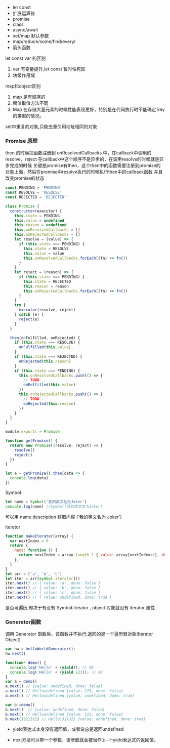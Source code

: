 + let const 
+ 扩展运算符 
+ promise 
+ class 
+ async/await  
+ set/map 默认参数  
+ map/reduce/some/find/every/
+ 箭头函数

let const var 的区别
1. var 有变量提升,let const 暂时性死区
2. 块级作用域

map和object区别
1. map 是有顺序的
2. 赋值取值方法不同
3. Map 在存储大量元素的时候性能表现更好，特别是在代码执行时不能确定 key 的类型的情况。

set中重复的对象,只能去重引用地址相同的对象

### Promise 原理

then 的时候把函数注册到 onResolvedCallbacks 中，在callback中调用的resolve，reject
在callback中这个顺序不是异步的，在调用resolve的时候就是异步完成的时候
关键是promise有then，这个then中的函数需要注册到promise的对象上面，然后在promise中resolve执行的时候执行then中的callback函数
并且改变promise的状态

```js
const PENDING = 'PENDING'
const RESOLVE = 'RESOLVE'
const REJECTED = 'REJECTED'

class Promise {
  constructor(executor) {
    this.state = PENDING
    this.value = undefined
    this.reason = undefined
    this.onResolvedCallbacks = []
    this.onRejectedCallbacks = []
    let resolve = (value) => {
      if (this.state === PENDING) {
        this.state = RESOLVE
        this.value = value
        this.onResolvedCallbacks.forEach((fn) => fn())
      }
    }
    let reject = (reason) => {
      if (this.state === PENDING) {
        this.state = REJECTED
        this.reason = reason
        this.onRejectedCallbacks.forEach((fn) => fn())
      }
    }
    try {
      executor(resolve, reject)
    } catch (e) {
      reject(e)
    }
  }

  then(onFulfilled, onRejected) {
    if (this.state === RESOLVE) {
      onFulfilled(this.value)
    }
    if (this.state === REJECTED) {
      onRejected(this.reason)
    }
    if (this.state === PENDING) {
      this.onResolvedCallbacks.push(() => {
        // TODO...
        onFulfilled(this.value)
      })
      this.onRejectedCallbacks.push(() => {
        // TODO...
        onRejected(this.reason)
      })
    }
  }
}

module.exports = Promise

function getPromise() {
  return new Promise((resolve, reject) => {
    resolve()
    reject()
  })
}

let a = getPromise().then(data => {
  console.log(data)
})
```

Symbol

```js
let name = Symbol('我的英文名为Joker')
console.log(name) //Symbol(我的英文名为Joker)
```

可以用 name.description 获取内容 ('我的英文名为 Joker')

iterator

```js
function makeIterator(array) {
  var nextIndex = 0
  return {
    next: function () {
      return nextIndex < array.length ? { value: array[nextIndex++], done: false } : { value: undefined, done: true }
    },
  }
}
let arr = ['a', 'b', 'c']
let iter = arr[Symbol.iterator]()
iter.next() // { value: 'a', done: false }
iter.next() // { value: 'b', done: false }
iter.next() // { value: 'c', done: false }
iter.next() // { value: undefined, done: true }
```

是否可遍历,却决于有没有 Symbol.itreator , object 对象就没有 iterator 属性


### Generator函数

调用 Generator 函数后，该函数并不执行,返回的是一个遍历器对象(Iterator Object)

```js
var hw = helloWorldGenerator();
hw.next()

function* demo() {
  console.log('Hello' + (yield)); // OK
  console.log('Hello' + (yield 123)); // OK
}
var a = demo()
a.next() // {value: undefined, done: false}
a.next() // Helloundefined {value: 123, done: false}
a.next() // Helloundefined {value: undefined, done: true}

var b =demo()
b.next()  // {value: undefined, done: false}
b.next() // Helloundefined {value: 123, done: false}
b.next(1321321) // Hello1321321 {value: undefined, done: true}
```

+ yield表达式本身没有返回值，或者说总是返回undefined

+ next方法可以带一个参数，该参数就会被当作`上一个`yield表达式的返回值。